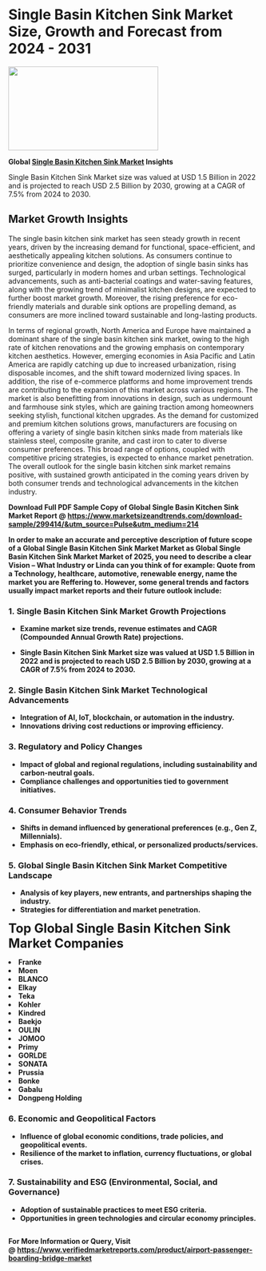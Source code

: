 <H1>Single Basin Kitchen Sink Market Size, Growth and Forecast from 2024 - 2031</H1><img class="aligncenter size-medium wp-image-584254" src="https://thirdeyenews.in/wp-content/uploads/2024/09/Global-Market-Research-300x168.jpeg" alt="" width="300" height="168" /><p><strong>Global&nbsp;<a href="https://www.marketsizeandtrends.com/download-sample/299414/&amp;utm_source=Pulse&amp;utm_medium=214">Single Basin Kitchen Sink Market</a> Insights</strong></p><p>Single Basin Kitchen Sink Market size was valued at USD 1.5 Billion in 2022 and is projected to reach USD 2.5 Billion by 2030, growing at a CAGR of 7.5% from 2024 to 2030.</p><p><h2>Market Growth Insights</h2> <p>The single basin kitchen sink market has seen steady growth in recent years, driven by the increasing demand for functional, space-efficient, and aesthetically appealing kitchen solutions. As consumers continue to prioritize convenience and design, the adoption of single basin sinks has surged, particularly in modern homes and urban settings. Technological advancements, such as anti-bacterial coatings and water-saving features, along with the growing trend of minimalist kitchen designs, are expected to further boost market growth. Moreover, the rising preference for eco-friendly materials and durable sink options are propelling demand, as consumers are more inclined toward sustainable and long-lasting products.</p> <p><strong></strong></p> <p>In terms of regional growth, North America and Europe have maintained a dominant share of the single basin kitchen sink market, owing to the high rate of kitchen renovations and the growing emphasis on contemporary kitchen aesthetics. However, emerging economies in Asia Pacific and Latin America are rapidly catching up due to increased urbanization, rising disposable incomes, and the shift toward modernized living spaces. In addition, the rise of e-commerce platforms and home improvement trends are contributing to the expansion of this market across various regions. The market is also benefitting from innovations in design, such as undermount and farmhouse sink styles, which are gaining traction among homeowners seeking stylish, functional kitchen upgrades. As the demand for customized and premium kitchen solutions grows, manufacturers are focusing on offering a variety of single basin kitchen sinks made from materials like stainless steel, composite granite, and cast iron to cater to diverse consumer preferences. This broad range of options, coupled with competitive pricing strategies, is expected to enhance market penetration. The overall outlook for the single basin kitchen sink market remains positive, with sustained growth anticipated in the coming years driven by both consumer trends and technological advancements in the kitchen industry.</p> <p><strong></p><p><span class=""><strong>Download Full PDF Sample Copy of Global Single Basin Kitchen Sink Market Report</strong> @ <a href="https://www.marketsizeandtrends.com/download-sample/299414/&amp;utm_source=Pulse&amp;utm_medium=214" target="_blank">https://www.marketsizeandtrends.com/download-sample/299414/&amp;utm_source=Pulse&amp;utm_medium=214</a></span></p><p>In order to make an accurate and perceptive description of future scope of a Global&nbsp;Single Basin Kitchen Sink Market Market as Global&nbsp;Single Basin Kitchen Sink Market Market of 2025, you need to describe a clear Vision &ndash; What Industry or Linda can you think of for example: Quote from a Technology, healthcare, automotive, renewable energy, name the market you are Reffering to. However, some general trends and factors usually impact market reports and their future outlook include:</p><h3>1.&nbsp;<strong>Single Basin Kitchen Sink Market Growth Projections</strong></h3><ul><li>Examine market size trends, revenue estimates and CAGR (Compounded Annual Growth Rate) projections.</li><li><p>Single Basin Kitchen Sink Market size was valued at USD 1.5 Billion in 2022 and is projected to reach USD 2.5 Billion by 2030, growing at a CAGR of 7.5% from 2024 to 2030.</p></li></ul><h3>2.&nbsp;<strong>Single Basin Kitchen Sink Market Technological Advancements</strong></h3><ul><li>Integration of AI, IoT, blockchain, or automation in the industry.</li><li>Innovations driving cost reductions or improving efficiency.</li></ul><h3>3.&nbsp;<strong>Regulatory and Policy Changes</strong></h3><ul><li>Impact of global and regional regulations, including sustainability and carbon-neutral goals.</li><li>Compliance challenges and opportunities tied to government initiatives.</li></ul><h3>4.&nbsp;<strong>Consumer Behavior Trends</strong></h3><ul><li>Shifts in demand influenced by generational preferences (e.g., Gen Z, Millennials).</li><li>Emphasis on eco-friendly, ethical, or personalized products/services.</li></ul><h3>5.&nbsp;<strong>Global Single Basin Kitchen Sink Market Competitive Landscape</strong></h3><ul><li>Analysis of key players, new entrants, and partnerships shaping the industry.</li><li>Strategies for differentiation and market penetration.</li></ul><p data-pm-slice="1 1 []"><span style="color: inherit; font-family: inherit; font-size: 25px;">Top Global Single Basin Kitchen Sink Market Companies</span></p><div class="" data-test-id=""><p><li>Franke</li><li> Moen</li><li> BLANCO</li><li> Elkay</li><li> Teka</li><li> Kohler</li><li> Kindred</li><li> Baekjo</li><li> OULIN</li><li> JOMOO</li><li> Primy</li><li> GORLDE</li><li> SONATA</li><li> Prussia</li><li> Bonke</li><li> Gabalu</li><li> Dongpeng Holding</li></p></div><h3>6.&nbsp;<strong>Economic and Geopolitical Factors</strong></h3><ul><li>Influence of global economic conditions, trade policies, and geopolitical events.</li><li>Resilience of the market to inflation, currency fluctuations, or global crises.</li></ul><h3>7.&nbsp;<strong>Sustainability and ESG (Environmental, Social, and Governance)</strong></h3><ul><li>Adoption of sustainable practices to meet ESG criteria.</li><li>Opportunities in green technologies and circular economy principles.</li></ul><h2><strong style="font-size: 14px;">For More Information or Query, Visit @&nbsp;</strong><a style="background-color: #ffffff; font-size: 14px;" href="https://www.marketsizeandtrends.com/report/single-basin-kitchen-sink-market/" target="_blank">https://www.verifiedmarketreports.com/product/airport-passenger-boarding-bridge-market</a></h2>
